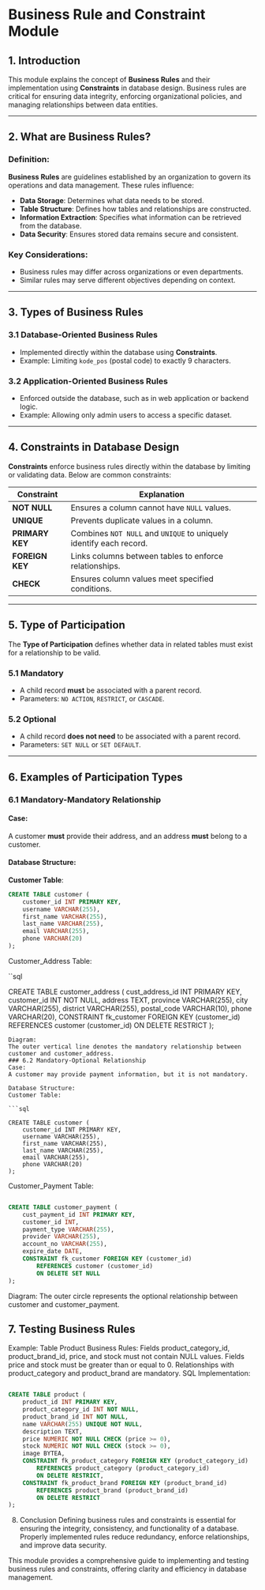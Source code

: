 # Business Rule and Constraint Module

## 1. Introduction

This module explains the concept of **Business Rules** and their implementation using **Constraints** in database design. Business rules are critical for ensuring data integrity, enforcing organizational policies, and managing relationships between data entities.

---

## 2. What are Business Rules?

### Definition:
**Business Rules** are guidelines established by an organization to govern its operations and data management. These rules influence:
- **Data Storage**: Determines what data needs to be stored.
- **Table Structure**: Defines how tables and relationships are constructed.
- **Information Extraction**: Specifies what information can be retrieved from the database.
- **Data Security**: Ensures stored data remains secure and consistent.

### Key Considerations:
- Business rules may differ across organizations or even departments.
- Similar rules may serve different objectives depending on context.

---

## 3. Types of Business Rules

### 3.1 Database-Oriented Business Rules
- Implemented directly within the database using **Constraints**.
- Example: Limiting `kode_pos` (postal code) to exactly 9 characters.

### 3.2 Application-Oriented Business Rules
- Enforced outside the database, such as in web application or backend logic.
- Example: Allowing only admin users to access a specific dataset.

---

## 4. Constraints in Database Design

**Constraints** enforce business rules directly within the database by limiting or validating data. Below are common constraints:

| **Constraint**  | **Explanation**                                                                 |
|------------------|---------------------------------------------------------------------------------|
| **NOT NULL**     | Ensures a column cannot have `NULL` values.                                    |
| **UNIQUE**       | Prevents duplicate values in a column.                                         |
| **PRIMARY KEY**  | Combines `NOT NULL` and `UNIQUE` to uniquely identify each record.             |
| **FOREIGN KEY**  | Links columns between tables to enforce relationships.                        |
| **CHECK**        | Ensures column values meet specified conditions.                              |

---

## 5. Type of Participation

The **Type of Participation** defines whether data in related tables must exist for a relationship to be valid.

### 5.1 Mandatory
- A child record **must** be associated with a parent record.
- Parameters: `NO ACTION`, `RESTRICT`, or `CASCADE`.

### 5.2 Optional
- A child record **does not need** to be associated with a parent record.
- Parameters: `SET NULL` or `SET DEFAULT`.

---

## 6. Examples of Participation Types

### 6.1 Mandatory-Mandatory Relationship

#### Case:
A customer **must** provide their address, and an address **must** belong to a customer.

#### Database Structure:
**Customer Table**:
```sql
CREATE TABLE customer (
    customer_id INT PRIMARY KEY,
    username VARCHAR(255),
    first_name VARCHAR(255),
    last_name VARCHAR(255),
    email VARCHAR(255),
    phone VARCHAR(20)
);
```
Customer_Address Table:

``sql

CREATE TABLE customer_address (
    cust_address_id INT PRIMARY KEY,
    customer_id INT NOT NULL,
    address TEXT,
    province VARCHAR(255),
    city VARCHAR(255),
    district VARCHAR(255),
    postal_code VARCHAR(10),
    phone VARCHAR(20),
    CONSTRAINT fk_customer FOREIGN KEY (customer_id)
        REFERENCES customer (customer_id)
        ON DELETE RESTRICT
);
```
Diagram:
The outer vertical line denotes the mandatory relationship between customer and customer_address.
### 6.2 Mandatory-Optional Relationship
Case:
A customer may provide payment information, but it is not mandatory.

Database Structure:
Customer Table:

```sql

CREATE TABLE customer (
    customer_id INT PRIMARY KEY,
    username VARCHAR(255),
    first_name VARCHAR(255),
    last_name VARCHAR(255),
    email VARCHAR(255),
    phone VARCHAR(20)
);
```
Customer_Payment Table:

```sql

CREATE TABLE customer_payment (
    cust_payment_id INT PRIMARY KEY,
    customer_id INT,
    payment_type VARCHAR(255),
    provider VARCHAR(255),
    account_no VARCHAR(255),
    expire_date DATE,
    CONSTRAINT fk_customer FOREIGN KEY (customer_id)
        REFERENCES customer (customer_id)
        ON DELETE SET NULL
);
```
Diagram:
The outer circle represents the optional relationship between customer and customer_payment.
## 7. Testing Business Rules
Example: Table Product
Business Rules:
Fields product_category_id, product_brand_id, price, and stock must not contain NULL values.
Fields price and stock must be greater than or equal to 0.
Relationships with product_category and product_brand are mandatory.
SQL Implementation:
```sql

CREATE TABLE product (
    product_id INT PRIMARY KEY,
    product_category_id INT NOT NULL,
    product_brand_id INT NOT NULL,
    name VARCHAR(255) UNIQUE NOT NULL,
    description TEXT,
    price NUMERIC NOT NULL CHECK (price >= 0),
    stock NUMERIC NOT NULL CHECK (stock >= 0),
    image BYTEA,
    CONSTRAINT fk_product_category FOREIGN KEY (product_category_id)
        REFERENCES product_category (product_category_id)
        ON DELETE RESTRICT,
    CONSTRAINT fk_product_brand FOREIGN KEY (product_brand_id)
        REFERENCES product_brand (product_brand_id)
        ON DELETE RESTRICT
);
```
8. Conclusion
Defining business rules and constraints is essential for ensuring the integrity, consistency, and functionality of a database. Properly implemented rules reduce redundancy, enforce relationships, and improve data security.

This module provides a comprehensive guide to implementing and testing business rules and constraints, offering clarity and efficiency in database management.



